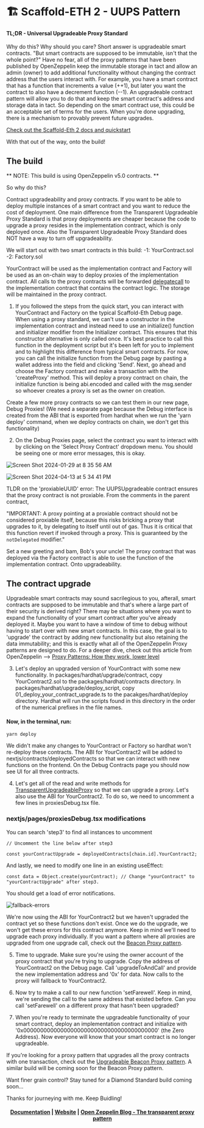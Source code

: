 # 🏗 Scaffold-ETH 2 - UUPS Pattern

#### TL;DR - Universal Upgradeable Proxy Standard

Why do this? Why should you care? Short answer is upgradeable smart contracts. "But smart contracts are supposed to be immutable, isn't that the whole point?" Have no fear, all of the proxy patterns that have been published by OpenZeppelin keep the immutable storage in tact and allow an admin (owner) to add additional functionality without changing the contract address that the users interact with. For example, you have a smart contract that has a function that increments a value (++1), but later you want the contract to also have a decrement function (--1). An upgradeable contract pattern will allow you to do that and keep the smart contract's address and storage data in tact. So depending on the smart contract use, this could be an acceptable set of terms for the users. When you're done upgrading, there is a mechanism to provably prevent future upgrades.

[Check out the Scaffold-Eth 2 docs and quickstart](https://github.com/scaffold-eth/scaffold-eth-2/blob/main/README.md)

With that out of the way, onto the build!

## The build

** NOTE: This build is using OpenZeppelin v5.0 contracts. **

So why do this?

Contract upgradeability and proxy contracts. If you want to be able to deploy multiple instances of a smart contract and you want to reduce the cost of deployment. One main difference from the Transparent Upgradeable Proxy Standard is that proxy deployments are cheaper because the code to upgrade a proxy resides in the implementation contract, which is only deployed once. Also the Transparent Upgradeable Proxy Standard does NOT have a way to turn off upgradeability. 

We will start out with two smart contracts in this build:
  -1: YourContract.sol
  -2: Factory.sol

YourContract will be used as the implementation contract and Factory will be used as an on-chain way to deploy proxies of the implementation contract. All calls to the proxy contracts will be forwarded [delegatecall](https://solidity-by-example.org/delegatecall/) to the implementation contract that contains the contract logic. The storage will be maintained in the proxy contract.

1. If you followed the steps from the quick start, you can interact with YourContract and Factory on the typical Scaffold-Eth Debug page. When using a proxy standard, we can't use a constructor in the implementation contract and instead need to use an initialize() function and initializer modifier from the Initializer contract. This ensures that this constructor alternative is only called once. It's best practice to call this function in the deployment script but it's been left for you to implement and to highlight this difference from typical smart contracts. For now, you can call the initialize function from the Debug page by pasting a wallet address into the field and clicking 'Send'. Next, go ahead and choose the Factory contract and make a transaction with the 'createProxy' method. This will deploy a proxy contract on chain, the initialize function is being abi.encoded and called with the msg.sender so whoever creates a proxy is set as the owner on creation.

Create a few more proxy contracts so we can test them in our new page, Debug Proxies! (We need a separate page because the Debug interface is created from the ABI that is exported from hardhat when we run the 'yarn deploy' command, when we deploy contracts on chain, we don't get this functionality)

2. On the Debug Proxies page, select the contract you want to interact with by clicking on the 'Select Proxy Contract' dropdown menu. You should be seeing one or more error messages, this is okay.

![Screen Shot 2024-01-29 at 8 35 56 AM](https://github.com/scaffold-eth/scaffold-eth-2/assets/22818990/dc5b81ba-b212-4ef7-bb75-07cebfa0cca1)

![Screen Shot 2024-04-13 at 5 34 41 PM](https://github.com/scaffold-eth/scaffold-eth-2/assets/22818990/29b59334-fbae-4516-8af8-aa6998cbc86b)

TLDR on the 'proxiableUUID' error: The UUPSUpgradeable contract ensures that the proxy contract is not proxiable. From the comments in the parent contract,

"IMPORTANT: A proxy pointing at a proxiable contract should not be considered proxiable itself, because this risks bricking a proxy that upgrades to it, by delegating to itself until out of gas. Thus it is critical that this function revert if invoked through a proxy. This is guaranteed by the `notDelegated` modifier."

Set a new greeting and bam, Bob's your uncle! The proxy contract that was deployed via the Factory contract is able to use the function of the implementation contract. Onto upgradeability.


## The contract upgrade

Upgradeable smart contracts may sound sacrilegious to you, afterall, smart contracts are supposed to be immutable and that's where a large part of their security is derived right?  There may be situations where you want to expand the functionality of your smart contract after you've already deployed it. Maybe you want to have a window of time to debug without having to start over with new smart contracts. In this case, the goal is to 'upgrade' the contract by adding new functionality but also retaining the data immutability; and this is exactly what all of the OpenZeppelin Proxy patterns are designed to do. For a deeper dive, check out this article from OpenZeppelin --> [Proxy Patterns: How they work, lower level](https://blog.openzeppelin.com/proxy-patterns?utm_source=zos&utm_medium=blog&utm_campaign=transparent-proxy-pattern)


3. Let's deploy an upgraded version of YourContract with some new functionality. In packages/hardhat/upgrade/contract, copy YourContract2.sol to the packages/hardhat/contracts directory. In packages/hardhat/upgrade/deploy_script, copy 01_deploy_your_contract_upgrade.ts to the pacakges/hardhat/deploy directory. Hardhat will run the scripts found in this directory in the order of the numerical prefixes in the file names.

#### Now, in the terminal, run:

```
yarn deploy
```

We didn't make any changes to YourContract or Factory so hardhat won't re-deploy these contracts. The ABI for YourContract2 will be added to nextjs/contracts/deployedContracts so that we can interact with new functions on the frontend. On the Debug Contracts page you should now see UI for all three contracts.

4. Let's get all of the read and write methods for [TransparentUpgradeableProxy](https://github.com/OpenZeppelin/openzeppelin-contracts/blob/release-v4.8/contracts/proxy/transparent/TransparentUpgradeableProxy.sol) so that we can upgrade a proxy. Let's also use the ABI for YourContract2. To do so, we need to uncomment a few lines in proxiesDebug.tsx file.

### nextjs/pages/proxiesDebug.tsx modifications

You can search 'step3' to find all instances to uncomment

```
// Uncomment the line below after step3

const yourContractUpgrade = deployedContracts[chain.id].YourContract2;
```

And lastly, we need to modify one line in an existing useEffect:

```
const data = Object.create(yourContract); // Change "yourContract" to "yourContractUpgrade" after step3.
```

You should get a load of error notifications.

![fallback-errors](https://github.com/scaffold-eth/scaffold-eth-2/assets/22818990/894da216-5719-4d55-aebe-cad1e5a9069b)


We're now using the ABI for YourContract2 but we haven't upgraded the contract yet so these functions don't exist. Once we do the upgrade, we won't get these errors for this contract anymore. Keep in mind we'll need to upgrade each proxy individually. If you want a pattern where all proxies are upgraded from one upgrade call, check out the [Beacon Proxy pattern](https://blog.openzeppelin.com/the-state-of-smart-contract-upgrades#beacons).

5. Time to upgrade. Make sure you're using the owner account of the proxy contract that you're trying to upgrade. Copy the address of YourContract2 on the Debug page. Call 'upgradeToAndCall' and provide the new implementation address and '0x' for data. Now calls to the proxy will fallback to YourContract2.

6. Now try to make a call to our new function 'setFarewell'. Keep in mind, we're sending the call to the same address that existed before. Can you call 'setFarewell' on a different proxy that hasn't been upgraded?

7. When you're ready to terminate the upgradeable functionality of your smart contract, deploy an implementation contract and initialize with '0x0000000000000000000000000000000000000000' (the Zero Address). Now everyone will know that your smart contract is no longer upgradeable.


If you're looking for a proxy pattern that upgrades all the proxy contracts with one transaction, check out the [Upgradeable Beacon Proxy pattern](https://blog.openzeppelin.com/blog/the-state-of-smart-contract-upgrades#beacons). A similar build will be coming soon for the Beacon Proxy pattern.

Want finer grain control? Stay tuned for a Diamond Standard build coming soon...

Thanks for journeying with me. Keep Buidling!


<h4 align="center">
  <a href="https://docs.scaffoldeth.io">Documentation</a> |
  <a href="https://scaffoldeth.io">Website</a> |
  <a href="https://blog.openzeppelin.com/the-transparent-proxy-pattern">Open Zeppelin Blog - The transparent proxy pattern</a>
</h4>


